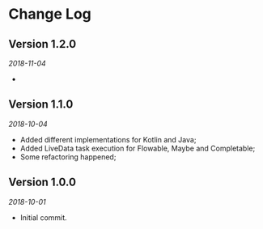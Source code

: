 Change Log
==========
## Version 1.2.0

_2018-11-04_

* 


## Version 1.1.0

_2018-10-04_

 * Added different implementations for Kotlin and Java;
 * Added LiveData task execution for Flowable, Maybe and Completable;
 * Some refactoring happened;
 
 
## Version 1.0.0

_2018-10-01_

* Initial commit.



